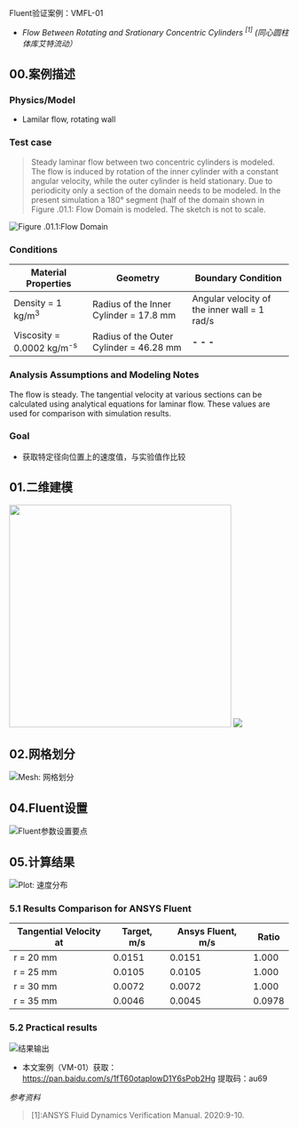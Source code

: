 <link rel="stylesheet" href="style.css">

Fluent验证案例：VMFL-01

- *Flow Between Rotating and Srationary Concentric Cylinders <sup>[1]</sup>*
*(同心圆柱体库艾特流动）*

## 00.案例描述

### Physics/Model

- Lamilar flow, rotating wall

### Test case
>Steady laminar flow between two concentric cylinders is modeled. The flow is induced by rotation of the inner cylinder with a constant angular velocity, while the outer cylinder is held stationary. Due to periodicity only a section of the domain needs to be modeled. In the present simulation a 180° segment (half of the domain shown in Figure .01.1: Flow Domain is modeled. The sketch is not to scale.

![Figure .01.1:Flow Domain](images/vm-image01/1.jpg)


### Conditions

Material Properties | Geometry | Boundary Condition
--------------------|----------|-------------------
Density = 1 kg/m<sup>3</sup> | Radius of the Inner Cylinder = 17.8 mm | Angular velocity of the inner wall = 1 rad/s
Viscosity = 0.0002 kg/m<sup>-s</sup> | Radius of the Outer Cylinder = 46.28 mm| **- -  -**

### Analysis Assumptions and Modeling Notes
The flow is steady. The tangential velocity at various sections can be calculated using analytical equations for laminar flow. These values are used for comparison with simulation results.

### Goal

+ 获取特定径向位置上的速度值，与实验值作比较

## 01.二维建模

<!--![SCDM中: 二维模型](images/vm-image01/2.jpg)
-->

<img src="/images/vm-image01/3.jpg" width="400px">

<img src="https://github.com/lifelongrun/Fluent-Verification/raw/main/images/vm-image01/3.jpg" >

## 02.网格划分

![Mesh: 网格划分](images/vm-image01/3.jpg)

## 04.Fluent设置

![Fluent参数设置要点](images/vm-image01/4.jpg)

## 05.计算结果

![Plot: 速度分布](images/vm-image01/5.jpg)


### 5.1 Results Comparison for ANSYS Fluent

Tangential Velocity at | Target, m/s | Ansys Fluent, m/s | Ratio
----------------------|--------------|------------------|-------
r = 20 mm | 0.0151 | 0.0151 | 1.000 |
r = 25 mm | 0.0105 | 0.0105 | 1.000 |
r = 30 mm | 0.0072 | 0.0072 | 1.000 |
r = 35 mm | 0.0046 | 0.0045 | 0.0978 |
### 5.2 Practical results

![结果输出](images/vm-image01/6.jpg)

- 本文案例（VM-01）获取：https://pan.baidu.com/s/1fT60otapIowD1Y6sPob2Hg
提取码：au69

*参考资料*

>[1]:ANSYS Fluid Dynamics Verification Manual. 2020:9-10.
